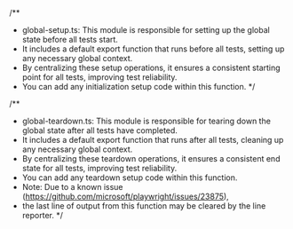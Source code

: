 /**
 * global-setup.ts: This module is responsible for setting up the global state before all tests start.
 * It includes a default export function that runs before all tests, setting up any necessary global context.
 * By centralizing these setup operations, it ensures a consistent starting point for all tests, improving test reliability.
 * You can add any initialization setup code within this function.
 */


/**
 * global-teardown.ts: This module is responsible for tearing down the global state after all tests have completed.
 * It includes a default export function that runs after all tests, cleaning up any necessary global context.
 * By centralizing these teardown operations, it ensures a consistent end state for all tests, improving test reliability.
 * You can add any teardown setup code within this function.
 * Note: Due to a known issue (https://github.com/microsoft/playwright/issues/23875),
 * the last line of output from this function may be cleared by the line reporter.
 */
